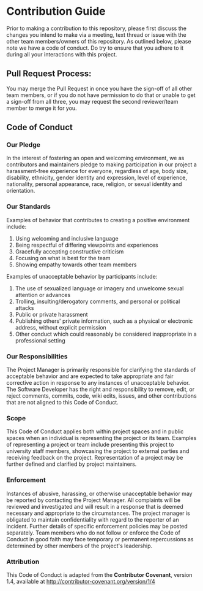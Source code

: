 # Contribution Guide
Prior to making a contribution to this repository, please first discuss the changes you intend to make via a meeting, text thread or issue 
with the other team members/owners of this repository.
As outlined below, please note we have a code of conduct. Do try to ensure that you adhere to it during all your interactions with this project.

## Pull Request Process:
You may merge the Pull Request in once you have the sign-off of all other team members, or if you do not have permission to do that or unable to get a sign-off from all three, 
you may request the second reviewer/team member to merge it for you.

## Code of Conduct
### Our Pledge
In the interest of fostering an open and welcoming environment, we as contributors and maintainers pledge to making participation in our project a harassment-free experience for everyone, regardless of age, body size, disability, ethnicity, gender identity and expression, level of experience, nationality, personal appearance, 
race, religion, or sexual identity and orientation.

### Our Standards
Examples of behavior that contributes to creating a positive environment include:
1. Using welcoming and inclusive language
2. Being respectful of differing viewpoints and experiences
3. Gracefully accepting constructive criticism
4. Focusing on what is best for the team
5. Showing empathy towards other team members

Examples of unacceptable behavior by participants include:
1. The use of sexualized language or imagery and unwelcome sexual attention or advances
2. Trolling, insulting/derogatory comments, and personal or political attacks
3. Public or private harassment
4. Publishing others' private information, such as a physical or electronic address, without explicit permission
5. Other conduct which could reasonably be considered inappropriate in a professional setting

### Our Responsibilities
The Project Manager is primarily responsible for clarifying the standards of acceptable behavior and are expected to take appropriate and fair corrective action in response to any instances of unacceptable behavior.
The Software Developer has the right and responsibility to remove, edit, or reject comments, commits, code, wiki edits, issues, and other contributions that are not aligned to this Code of Conduct.

### Scope
This Code of Conduct applies both within project spaces and in public spaces when an individual is representing the project or its team. Examples of representing a project or team include presenting this project to university staff members, showcasing the project to external parties and receiving feedback on the project. 
Representation of a project may be further defined and clarified by project maintainers.

### Enforcement
Instances of abusive, harassing, or otherwise unacceptable behavior may be reported by contacting the Project Manager. All complaints will be reviewed and investigated and will result in a response that is deemed necessary and appropriate to the circumstances. The project manager is obligated to maintain confidentiality with regard to the reporter of an incident. Further details of specific enforcement policies may be posted separately.
Team members who do not follow or enforce the Code of Conduct in good faith may face temporary or permanent repercussions as determined by other members of the project's leadership.

### Attribution
This Code of Conduct is adapted from the **Contributor Covenant**, version 1.4, available at http://contributor-covenant.org/version/1/4
